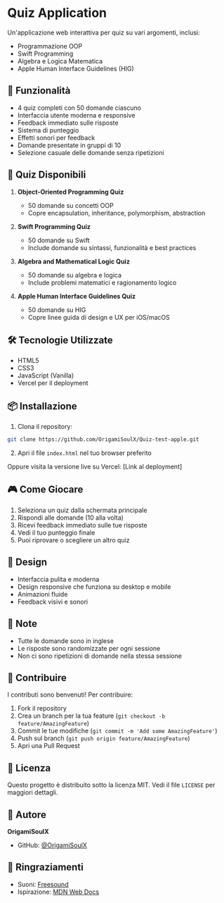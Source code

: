 # Quiz Application

Un'applicazione web interattiva per quiz su vari argomenti, inclusi:
- Programmazione OOP
- Swift Programming
- Algebra e Logica Matematica
- Apple Human Interface Guidelines (HIG)

## 🚀 Funzionalità

- 4 quiz completi con 50 domande ciascuno
- Interfaccia utente moderna e responsive
- Feedback immediato sulle risposte
- Sistema di punteggio
- Effetti sonori per feedback
- Domande presentate in gruppi di 10
- Selezione casuale delle domande senza ripetizioni

## 🎯 Quiz Disponibili

1. **Object-Oriented Programming Quiz**
   - 50 domande su concetti OOP
   - Copre encapsulation, inheritance, polymorphism, abstraction

2. **Swift Programming Quiz**
   - 50 domande su Swift
   - Include domande su sintassi, funzionalità e best practices

3. **Algebra and Mathematical Logic Quiz**
   - 50 domande su algebra e logica
   - Include problemi matematici e ragionamento logico

4. **Apple Human Interface Guidelines Quiz**
   - 50 domande su HIG
   - Copre linee guida di design e UX per iOS/macOS

## 🛠️ Tecnologie Utilizzate

- HTML5
- CSS3
- JavaScript (Vanilla)
- Vercel per il deployment

## 📦 Installazione

1. Clona il repository:
```bash
git clone https://github.com/OrigamiSoulX/Quiz-test-apple.git
```

2. Apri il file `index.html` nel tuo browser preferito

Oppure visita la versione live su Vercel: [Link al deployment]

## 🎮 Come Giocare

1. Seleziona un quiz dalla schermata principale
2. Rispondi alle domande (10 alla volta)
3. Ricevi feedback immediato sulle tue risposte
4. Vedi il tuo punteggio finale
5. Puoi riprovare o scegliere un altro quiz

## 🎨 Design

- Interfaccia pulita e moderna
- Design responsive che funziona su desktop e mobile
- Animazioni fluide
- Feedback visivi e sonori

## 📝 Note

- Tutte le domande sono in inglese
- Le risposte sono randomizzate per ogni sessione
- Non ci sono ripetizioni di domande nella stessa sessione

## 🤝 Contribuire

I contributi sono benvenuti! Per contribuire:

1. Fork il repository
2. Crea un branch per la tua feature (`git checkout -b feature/AmazingFeature`)
3. Commit le tue modifiche (`git commit -m 'Add some AmazingFeature'`)
4. Push sul branch (`git push origin feature/AmazingFeature`)
5. Apri una Pull Request

## 📄 Licenza

Questo progetto è distribuito sotto la licenza MIT. Vedi il file `LICENSE` per maggiori dettagli.

## 👤 Autore

**OrigamiSoulX**
- GitHub: [@OrigamiSoulX](https://github.com/OrigamiSoulX)

## 🙏 Ringraziamenti

- Suoni: [Freesound](https://freesound.org/)
- Ispirazione: [MDN Web Docs](https://developer.mozilla.org/) 